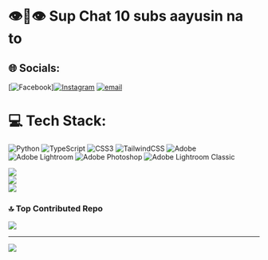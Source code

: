 # 👁️🫦👁️ Sup Chat 10 subs aayusin na to


## 🌐 Socials:
[![Facebook](https://img.shields.io/badge/Facebook-%231877F2.svg?logo=Facebook&logoColor=white)][![Instagram](https://img.shields.io/badge/Instagram-%23E4405F.svg?logo=Instagram&logoColor=white)](https://instagram.com/sxyyyyyy.__) [![email](https://img.shields.io/badge/Email-D14836?logo=gmail&logoColor=white)](mailto:jayceemarkong07@gmail.com) 

# 💻 Tech Stack:
![Python](https://img.shields.io/badge/python-3670A0?style=for-the-badge&logo=python&logoColor=ffdd54) ![TypeScript](https://img.shields.io/badge/typescript-%23007ACC.svg?style=for-the-badge&logo=typescript&logoColor=white) ![CSS3](https://img.shields.io/badge/css3-%231572B6.svg?style=for-the-badge&logo=css3&logoColor=white) ![TailwindCSS](https://img.shields.io/badge/tailwindcss-%2338B2AC.svg?style=for-the-badge&logo=tailwind-css&logoColor=white) ![Adobe](https://img.shields.io/badge/adobe-%23FF0000.svg?style=for-the-badge&logo=adobe&logoColor=white) ![Adobe Lightroom](https://img.shields.io/badge/Adobe%20Lightroom-31A8FF.svg?style=for-the-badge&logo=Adobe%20Lightroom&logoColor=white) ![Adobe Photoshop](https://img.shields.io/badge/adobe%20photoshop-%2331A8FF.svg?style=for-the-badge&logo=adobe%20photoshop&logoColor=white) ![Adobe Lightroom Classic](https://img.shields.io/badge/Adobe%20Lightroom%20Classic-31A8FF.svg?style=for-the-badge&logo=Adobe%20Lightroom%20Classic&logoColor=white)

![](https://github-readme-stats.vercel.app/api?username=Jseebidi&theme=dark&hide_border=false&include_all_commits=true&count_private=true)<br/>
![](https://nirzak-streak-stats.vercel.app/?user=Jseebidi&theme=dark&hide_border=false)<br/>
![](https://github-readme-stats.vercel.app/api/top-langs/?username=Jseebidi&theme=dark&hide_border=false&include_all_commits=true&count_private=true&layout=compact)

### 🔝 Top Contributed Repo
![](https://github-contributor-stats.vercel.app/api?username=Jseebidi&limit=5&theme=dark&combine_all_yearly_contributions=true)

---
[![](https://visitcount.itsvg.in/api?id=Jseebidi&icon=0&color=0)](https://visitcount.itsvg.in)
